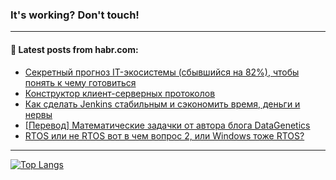 ### It's working? Don't touch!

---
<!--
#### 🛠️ Technical stack:

![C++](https://img.shields.io/badge/C++-informational?logo=c%2B%2B&style=flat&logoColor=white&color=9C033A)
![Java](https://img.shields.io/badge/Java-informational?logo=java&style=flat&logoColor=white&color=007396)
![Kotlin](https://img.shields.io/badge/Kotlin-informational?logo=Kotlin&style=flat&logoColor=white&color=0095D5)
![JS](https://img.shields.io/badge/JS-informational?logo=javaScript&style=flat&logoColor=black&color=F7Df1E) <br>
![HTML5](https://img.shields.io/badge/HTML5-informational?logo=html5&style=flat&logoColor=white&color=E34F26)
![CSS3](https://img.shields.io/badge/CSS3-informational?logo=css3&style=flat&logoColor=white&color=157286)
![Sass](https://img.shields.io/badge/Saas-informational?logo=sass&style=flat&logoColor=white&color=hotpink)
![PHP](https://img.shields.io/badge/PHP-informational?logo=php&style=flat&logoColor=white&color=777BB4) <br>
![WebPAck](https://img.shields.io/badge/WebPack-informational?logo=webPack&style=flat&logoColor=white&color=FF6F00)
![Bootstrap](https://img.shields.io/badge/Bootstrap-informational?logo=Bootstrap&style=flat&logoColor=white&color=7952B3)
![MySQL](https://img.shields.io/badge/MySQL-informational?logo=MySQL&style=flat&logoColor=white&color=00f) <br>
![NodeJS](https://img.shields.io/badge/NodeJS-informational?logo=node.js&style=flat&logoColor=white&color=43853D)
![Spring](https://img.shields.io/badge/Spring-informational?logo=Spring&style=flat&logoColor=white&color=0A9EDC)
![Angular](https://img.shields.io/badge/Vue-informational?logo=vue.js&style=flat&logoColor=white&color=red)
![Git](https://img.shields.io/badge/Git-informational?logo=git&style=flat&logoColor=white&color=darkorange)

___
-->

#### 💬 Latest posts from habr.com:

<!-- BLOG-POST-LIST:START -->
- [Секретный прогноз IT-экосистемы &lpar;сбывшийся на 82%&rpar;, чтобы понять к чему готовиться](https://habr.com/ru/post/691914/?utm_source=habrahabr&utm_medium=rss&utm_campaign=691914)
- [Конструктор клиент-серверных протоколов](https://habr.com/ru/post/694146/?utm_source=habrahabr&utm_medium=rss&utm_campaign=694146)
- [Как сделать Jenkins стабильным и сэкономить время, деньги и нервы](https://habr.com/ru/post/694144/?utm_source=habrahabr&utm_medium=rss&utm_campaign=694144)
- [[Перевод] Математические задачки от автора блога DataGenetics](https://habr.com/ru/post/694136/?utm_source=habrahabr&utm_medium=rss&utm_campaign=694136)
- [RTOS или не RTOS вот в чем вопрос 2, или Windows тоже RTOS?](https://habr.com/ru/post/694120/?utm_source=habrahabr&utm_medium=rss&utm_campaign=694120)
<!-- BLOG-POST-LIST:END -->

---

[![Top Langs](https://github-readme-stats.vercel.app/api/top-langs/?username=zloylis&layout=compact&hide_border=true&theme=dracula)](https://github.com/zloylis)
